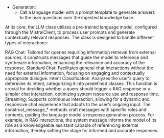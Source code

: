 - Generation:
    - Call a language model with a prompt template to generate answers to the user questions over the ingested knowledge base.

At its core, the LLM class utilizes a pre-trained language model, configured through the MistralClient, to process user prompts and generate contextually relevant responses. The class is designed to handle different types of interactions:

RAG Chat: Tailored for queries requiring information retrieval from external sources, it constructs messages that guide the model to reference and synthesize information, enhancing the relevance and accuracy of the response.
Standard Chat: Facilitates general chat interactions without the need for external information, focusing on engaging and contextually appropriate dialogue.
Intent Classification: Analyzes the user's query to determine its intent, categorizing it into predefined classes. This function is crucial for deciding whether a query should trigger a RAG response or a simpler chat interaction, optimizing system resource use and response time.
Streaming: Supports continuous interaction, allowing for a dynamic and responsive chat experience that adapts to the user's ongoing input.
The construct_message_* methods craft messages with specific roles and contents, guiding the language model's response generation process. For example, in RAG interactions, the system message informs the model of its role as a knowledgeable assistant capable of referencing external information, thereby setting the stage for informed and accurate responses.